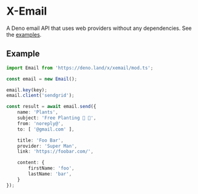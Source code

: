 # X-Email
A Deno email API that uses web providers without any dependencies. See the [examples](./examples/send.ts).

## Example
```ts
import Email from 'https://deno.land/x/xemail/mod.ts';

const email = new Email();

email.key(key);
email.client('sendgrid');

const result = await email.send({
    name: 'Plants',
    subject: 'Free Planting 🍑 🍆',
    from: 'noreply@',
    to: [ '@gmail.com' ],

    title: 'Foo Bar',
    provider: 'Super Man',
    link: 'https://foobar.com/',

    content: {
        firstName: 'foo',
        lastName: 'bar',
    }
});
```